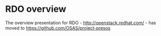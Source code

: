 RDO overview
============

The overview presentation for RDO - http://openstack.redhat.com/ - has
moved to https://github.com/OSAS/project-presos


